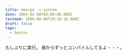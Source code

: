```yaml
---
title: emerge -u system
date: 2004-02-08T00:00:00.000Z
lastmod: 2006-06-08T10:18:16.000Z
draft: false
tags:
  - Gentoo
---
```


久しぶりに実行。 昼からずっとコンパイルしてるよ・・・。
